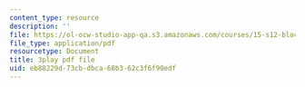 ```yaml
---
content_type: resource
description: ''
file: https://ol-ocw-studio-app-qa.s3.amazonaws.com/courses/15-s12-blockchain-and-money-fall-2018/eb88229d73cbdbca68b362c3f6f90edf_ojcOUtUwIe4.pdf
file_type: application/pdf
resourcetype: Document
title: 3play pdf file
uid: eb88229d-73cb-dbca-68b3-62c3f6f90edf
---
```

